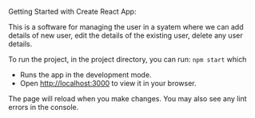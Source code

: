 Getting Started with Create React App:

This is a software for managing the user in a syatem where we can add details of new user, edit the details of the existing user, delete any user details. 

To run the project,
in the project directory, you can run: `npm start` which

* Runs the app in the development mode.
* Open [http://localhost:3000](http://localhost:3000) to view it in your browser.

The page will reload when you make changes.
You may also see any lint errors in the console.

